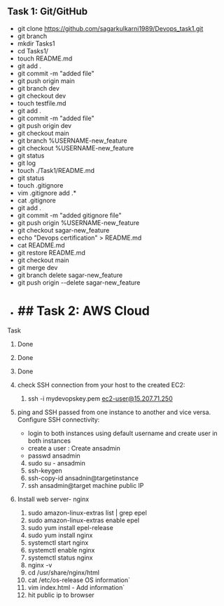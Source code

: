  ## Task 1: Git/GitHub
* git clone https://github.com/sagarkulkarni1989/Devops_task1.git
* git branch
* mkdir Tasks1
* cd Tasks1/
* touch README.md
* git add .
* git commit -m "added file"
* git push origin main
* git branch dev
* git checkout dev
* touch testfile.md
* git add .
* git commit -m "added file"
* git push origin dev
* git checkout main
* git branch %USERNAME-new_feature
* git checkout %USERNAME-new_feature
* git status
* git log
* touch ./Task1/README.md
* git status
* touch .gitignore
* vim .gitignore    add  .*
* cat .gitignore
* git add .
* git commit -m "added gitignore file"
* git push origin %USERNAME-new_feature
* git checkout sagar-new_feature
* echo "Devops certification" > README.md
* cat README.md
* git restore README.md
* git checkout main
* git merge dev
* git branch delete sagar-new_feature
* git push origin --delete sagar-new_feature
* # ## Task 2: AWS Cloud
Task 
1. Done
2. Done 
3. Done 
4. check SSH connection from your host to the created EC2: 
      1. ssh -i mydevopskey.pem ec2-user@15.207.71.250

5. ping and SSH passed from one instance to another and vice versa. Configure SSH connectivity:
	 - login to both instances using default username and create user in both instances
	 - create a user : Create ansadmin
	 - passwd ansadmin
	4. sudo su - ansadmin
	6. ssh-keygen
	7. ssh-copy-id ansadnin@targetinstance
 	8. ssh ansadmin@target machine public IP
6. Install web server- nginx
	1. sudo amazon-linux-extras list | grep epel
	2. sudo amazon-linux-extras enable epel
	3. sudo yum install epel-release
	4. sudo yum install nginx
	5. systemctl start nginx
	6. systemctl enable nginx
	7. systemctl status nginx
	8. nginx -v
	9. cd /usr/share/nginx/html
	10. cat /etc/os-release   OS information`
	11. vim index.html    - Add information`
	12. hit public ip to browser
